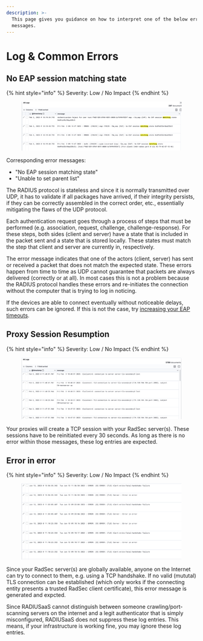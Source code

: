 ```yaml
---
description: >-
  This page gives you guidance on how to interpret one of the below error
  messages.
---
```


# Log & Common Errors

## No EAP session matching state

{% hint style="info" %}
Severity: Low / No Impact
{% endhint %}

<figure><img src="../../../.gitbook/assets/image (310).png" alt=""><figcaption></figcaption></figure>

Corresponding error messages:

* "No EAP session matching state"
* "Unable to set parent list"

The RADIUS protocol is stateless and since it is normally transmitted over UDP, it has to validate if all packages have arrived, if their integrity persists, if they can be correctly assembled in the correct order, etc., essentially mitigating the flaws of the UDP protocol.

Each authentication request goes through a process of steps that must be performed (e.g. association, request, challenge, challenge-response). For these steps, both sides (client and server) have a state that is included in the packet sent and a state that is stored locally. These states must match the step that client and server are currently in, respectively.

The error message indicates that one of the actors (client, server) has sent or received a packet that does not match the expected state. These errors happen from time to time as UDP cannot guarantee that packets are always delivered (correctly or at all). In most cases this is not a problem  because the RADIUS protocol handles these errors and re-initiates the connection without the computer that is trying to log in noticing.

If the devices are able to connect eventually without noticeable delays, such errors can be ignored. If this is not the case, try [increasing your EAP timeouts](general.md#what-eap-parameters-and-timeouts-should-be-configured).

## Proxy Session Resumption

{% hint style="info" %}
Severity: Low / No Impact
{% endhint %}

<figure><img src="../../../.gitbook/assets/image (311).png" alt="tlsclientrd: connection to server server-tls-secondary3 lost"><figcaption></figcaption></figure>

Your proxies will create a TCP session with your RadSec server(s). These sessions have to be reinitiated every 30 seconds. As long as there is no error within those messages, these log entries are expected.

## Error in error

{% hint style="info" %}
Severity: Low / No Impact
{% endhint %}

<figure><img src="../../../.gitbook/assets/image (213).png" alt=""><figcaption></figcaption></figure>

Since your RadSec server(s) are globally available, anyone on the Internet can try to connect to them, e.g. using a TCP handshake. If no valid (mututal) TLS connection can be established (which only works if the connecting entity presents a trusted RadSec client certificate), this error message is generated and expcted.&#x20;

Since RADIUSaaS cannot distinguish between someone crawling/port-scanning servers on the internet and a legit authenticator that is simply misconfigured, RADIUSaaS does not suppress these log entries. This means, if your infrastructure is working fine, you may ignore these log entries.

